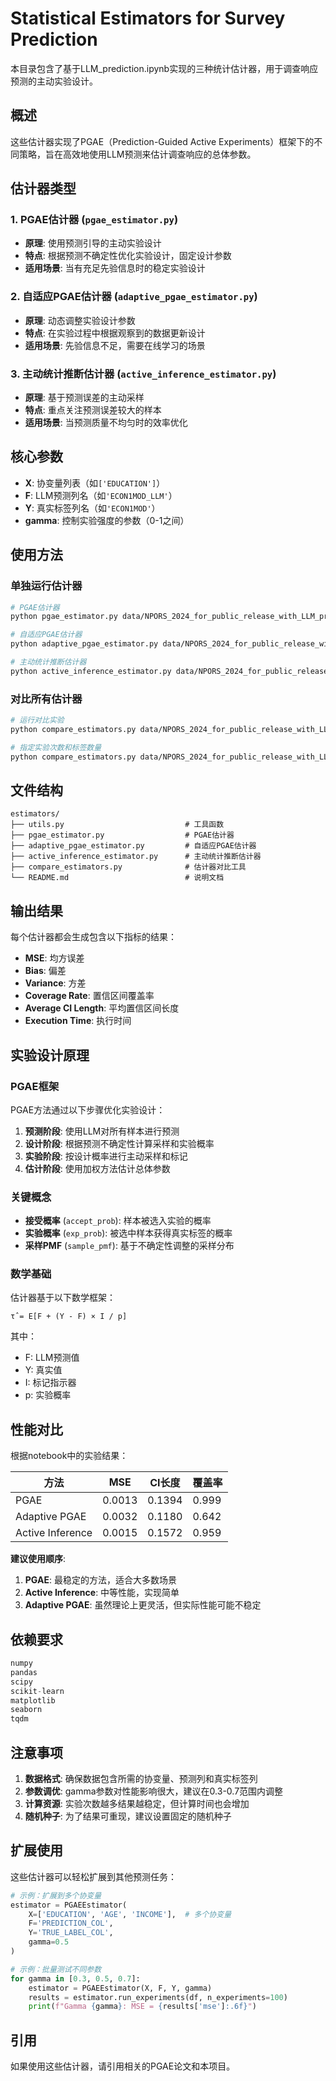 # Statistical Estimators for Survey Prediction

本目录包含了基于LLM_prediction.ipynb实现的三种统计估计器，用于调查响应预测的主动实验设计。

## 概述

这些估计器实现了PGAE（Prediction-Guided Active Experiments）框架下的不同策略，旨在高效地使用LLM预测来估计调查响应的总体参数。

## 估计器类型

### 1. PGAE估计器 (`pgae_estimator.py`)
- **原理**: 使用预测引导的主动实验设计
- **特点**: 根据预测不确定性优化实验设计，固定设计参数
- **适用场景**: 当有充足先验信息时的稳定实验设计

### 2. 自适应PGAE估计器 (`adaptive_pgae_estimator.py`)
- **原理**: 动态调整实验设计参数
- **特点**: 在实验过程中根据观察到的数据更新设计
- **适用场景**: 先验信息不足，需要在线学习的场景

### 3. 主动统计推断估计器 (`active_inference_estimator.py`)
- **原理**: 基于预测误差的主动采样
- **特点**: 重点关注预测误差较大的样本
- **适用场景**: 当预测质量不均匀时的效率优化

## 核心参数

- **X**: 协变量列表（如`['EDUCATION']`）
- **F**: LLM预测列名（如`'ECON1MOD_LLM'`）
- **Y**: 真实标签列名（如`'ECON1MOD'`）
- **gamma**: 控制实验强度的参数（0-1之间）

## 使用方法

### 单独运行估计器

```bash
# PGAE估计器
python pgae_estimator.py data/NPORS_2024_for_public_release_with_LLM_prediction.csv

# 自适应PGAE估计器
python adaptive_pgae_estimator.py data/NPORS_2024_for_public_release_with_LLM_prediction.csv

# 主动统计推断估计器
python active_inference_estimator.py data/NPORS_2024_for_public_release_with_LLM_prediction.csv
```

### 对比所有估计器

```bash
# 运行对比实验
python compare_estimators.py data/NPORS_2024_for_public_release_with_LLM_prediction.csv

# 指定实验次数和标签数量
python compare_estimators.py data/NPORS_2024_for_public_release_with_LLM_prediction.csv 100 500
```

## 文件结构

```
estimators/
├── utils.py                           # 工具函数
├── pgae_estimator.py                  # PGAE估计器
├── adaptive_pgae_estimator.py         # 自适应PGAE估计器
├── active_inference_estimator.py      # 主动统计推断估计器
├── compare_estimators.py              # 估计器对比工具
└── README.md                          # 说明文档
```

## 输出结果

每个估计器都会生成包含以下指标的结果：

- **MSE**: 均方误差
- **Bias**: 偏差
- **Variance**: 方差
- **Coverage Rate**: 置信区间覆盖率
- **Average CI Length**: 平均置信区间长度
- **Execution Time**: 执行时间

## 实验设计原理

### PGAE框架
PGAE方法通过以下步骤优化实验设计：

1. **预测阶段**: 使用LLM对所有样本进行预测
2. **设计阶段**: 根据预测不确定性计算采样和实验概率
3. **实验阶段**: 按设计概率进行主动采样和标记
4. **估计阶段**: 使用加权方法估计总体参数

### 关键概念

- **接受概率** (`accept_prob`): 样本被选入实验的概率
- **实验概率** (`exp_prob`): 被选中样本获得真实标签的概率
- **采样PMF** (`sample_pmf`): 基于不确定性调整的采样分布

### 数学基础

估计器基于以下数学框架：

```
τ̂ = E[F + (Y - F) × I / p]
```

其中：
- F: LLM预测值
- Y: 真实值
- I: 标记指示器
- p: 实验概率

## 性能对比

根据notebook中的实验结果：

| 方法 | MSE | CI长度 | 覆盖率 |
|------|-----|--------|--------|
| PGAE | 0.0013 | 0.1394 | 0.999 |
| Adaptive PGAE | 0.0032 | 0.1180 | 0.642 |
| Active Inference | 0.0015 | 0.1572 | 0.959 |

**建议使用顺序**:
1. **PGAE**: 最稳定的方法，适合大多数场景
2. **Active Inference**: 中等性能，实现简单
3. **Adaptive PGAE**: 虽然理论上更灵活，但实际性能可能不稳定

## 依赖要求

```python
numpy
pandas
scipy
scikit-learn
matplotlib
seaborn
tqdm
```

## 注意事项

1. **数据格式**: 确保数据包含所需的协变量、预测列和真实标签列
2. **参数调优**: gamma参数对性能影响很大，建议在0.3-0.7范围内调整
3. **计算资源**: 实验次数越多结果越稳定，但计算时间也会增加
4. **随机种子**: 为了结果可重现，建议设置固定的随机种子

## 扩展使用

这些估计器可以轻松扩展到其他预测任务：

```python
# 示例：扩展到多个协变量
estimator = PGAEEstimator(
    X=['EDUCATION', 'AGE', 'INCOME'],  # 多个协变量
    F='PREDICTION_COL',
    Y='TRUE_LABEL_COL',
    gamma=0.5
)

# 示例：批量测试不同参数
for gamma in [0.3, 0.5, 0.7]:
    estimator = PGAEEstimator(X, F, Y, gamma)
    results = estimator.run_experiments(df, n_experiments=100)
    print(f"Gamma {gamma}: MSE = {results['mse']:.6f}")
```

## 引用

如果使用这些估计器，请引用相关的PGAE论文和本项目。